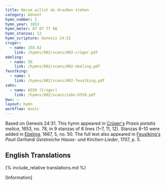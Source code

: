 ```yaml
---
title: Warum willst du draußen stehen
category: Advent
hymn_number: 2
hymn_year: 1653
hymn_meter: 87 87 77 88
hymn_stanzas: 12
hymn_scripture: Genesis 24:31
cruger: 
  - name: 158.82
    link: /hymns/002/scans/002-crüger.pdf
ebeling: 
  - name: 50
    link: /hymns/002/scans/002-ebeling.pdf
feustking:
  - name: 5
    link: /hymns/002/scans/002-feustking.pdf
zahn:
  - name: 6559 (Crüger)
    link: /hymns/002/scans/zahn-6559.pdf
bwv: —
layout: hymn
workflow: music
---
```

Based on Genesis 24:31. This hymn appeared in [Crüger's](/authors/crüger) *Praxis pietatis melica*, 1653, no. 78, in 9 stanzas of 8 lines (1–7, 11, 12). Stanzas 8–10 were added in [Ebeling](/authors/ebeling), 1667, 5, no. 50. The full text also appeared in [Feustking's](/authors/feustking) *Pauli Gerhardi Geistreiche Hauss- und Kirchen-Lieder*, 1707, p. 5.

## English Translations

{% include_relative translations.md %}



[Information]

